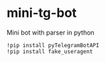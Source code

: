 # mini-tg-bot
Mini bot with parser in python

    !pip install pyTelegramBotAPI
    !pip install fake_useragent
